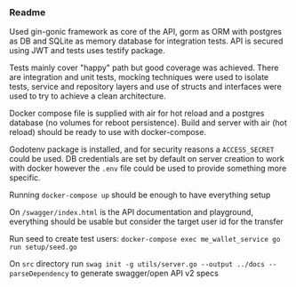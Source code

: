 ### Readme

Used gin-gonic framework as core of the API, gorm as ORM with postgres as DB and SQLite as memory database for 
integration tests. API is secured using JWT and tests uses testify package.

Tests mainly cover "happy" path but good coverage was achieved. There are integration and unit tests, mocking techniques
were used to isolate tests, service and repository layers and use of structs and interfaces were used to try to achieve
a clean architecture.

Docker compose file is supplied with air for hot reload and a postgres database (no volumes for reboot persistence).
Build and server with air (hot reload) should be ready to use with docker-compose.

Godotenv package is installed, and for security reasons a `ACCESS_SECRET` could be used. DB credentials are set by
default on server creation to work with docker however the `.env` file could be used to provide something more specific.

Running `docker-compose up` should be enough to have everything setup

On `/swagger/index.html` is the API documentation and playground, everything should be usable but consider the 
target user id for the transfer

Run seed to create test users: `docker-compose exec me_wallet_service go run setup/seed.go`

On `src` directory run `swag init -g utils/server.go --output ../docs --parseDependency` to generate 
swagger/open API v2 specs